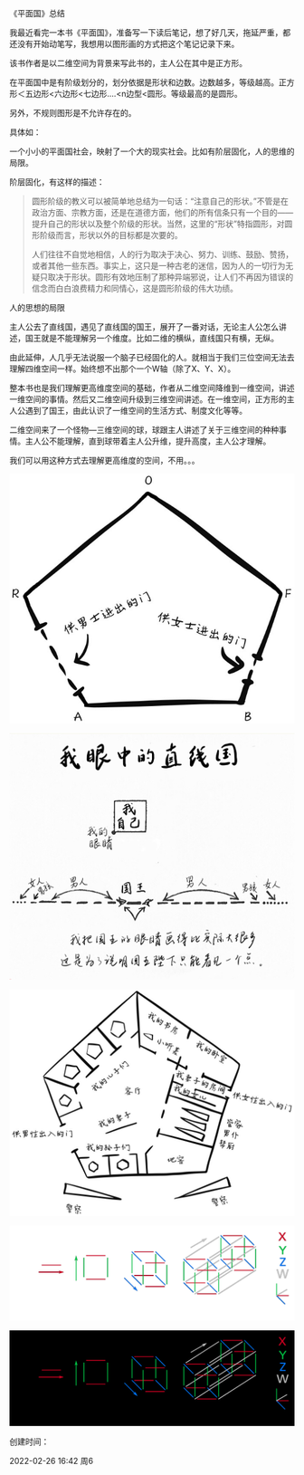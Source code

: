 《平面国》总结

我最近看完一本书《平面国》，准备写一下读后笔记，想了好几天，拖延严重，都还没有开始动笔写，我想用以图形画的方式把这个笔记记录下来。

该书作者是以二维空间为背景来写此书的，主人公在其中是正方形。

在平面国中是有阶级划分的，划分依据是形状和边数。边数越多，等级越高。正方形＜五边形<六边形<七边形....<n边型<圆形。等级最高的是圆形。

另外，不规则图形是不允许存在的。

具体如：

一个小小的平面国社会，映射了一个大的现实社会。比如有阶层固化，人的思维的局限。

阶层固化，有这样的描述：

> 圆形阶级的教义可以被简单地总结为一句话：“注意自己的形状。”不管是在政治方面、宗教方面，还是在道德方面，他们的所有信条只有一个目的——提升自己的形状以及整个阶级的形状。当然，这里的“形状”特指圆形，对圆形阶级而言，形状以外的目标都是次要的。
>
> 人们往往不自觉地相信，人的行为取决于决心、努力、训练、鼓励、赞扬，或者其他一些东西。事实上，这只是一种古老的迷信，因为人的一切行为无疑只取决于形状。圆形有效地压制了那种异端邪说，让人们不再因为错误的信念而白白浪费精力和同情心，这是圆形阶级的伟大功绩。
>

人的思想的局限

主人公去了直线国，遇见了直线国的国王，展开了一番对话，无论主人公怎么讲述，国王就是不能理解另一个维度。比如二维的横纵，直线国只有横，无纵。

由此延伸，人几乎无法说服一个脑子已经固化的人。就相当于我们三位空间无法去理解四维空间一样。始终想不出那个一个W轴（除了X、Y、X）。

整本书也是我们理解更高维度空间的基础，作者从二维空间降维到一维空间，讲述一维空间的事情。然后又二维空间升级到三维空间讲述。在一维空间，正方形的主人公遇到了国王，由此认识了一维空间的生活方式、制度文化等等。

二维空间来了一个怪物—三维空间的球，球跟主人讲述了关于三维空间的种种事情。主人公不能理解，直到球带着主人公升维，提升高度，主人公才理解。

我们可以用这种方式去理解更高维度的空间，不用。。。

![image-20230629153455357](img/image-20230629153455357.png)

![image-20230629153533630](img/image-20230629153533630.png)

![image-20230629153552945](img/image-20230629153552945.png)

![image-20230629153912165](img/image-20230629153912165.png)

![image-20230629153632295](img/image-20230629153632295.png)

创建时间：

2022-02-26 16:42 周6


